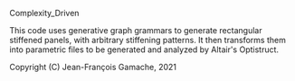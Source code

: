Complexity_Driven

This code uses generative graph grammars to generate rectangular stiffened 
panels, with arbitrary stiffening patterns. It then transforms them into
parametric files to be generated and analyzed by Altair's Optistruct. 

Copyright (C) Jean-François Gamache, 2021